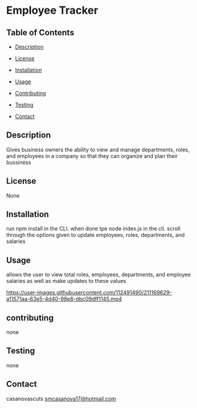 # Employee Tracker

## Table of Contents

* [Description](#description)

* [License](#license)

* [Installation](#installation)

* [Usage](#usage)

* [Contributing](#contributing)

* [Testing](#testing)

* [Contact](#contact)

## Description

Gives business owners the ability to view and manage departments, roles, and employees in a company so that they can organize and plan their bussiness

## License
None

## Installation

run npm install in the CLI. when done tpe node index.js in the cli. scroll through the options given to update employees, roles, departments, and salaries

## Usage

allows the user to view total roles, employees, departments, and employee salaries as well as make updates to these values

https://user-images.githubusercontent.com/112491490/211169629-a11571aa-63e5-4d40-98e8-dbc09dff1145.mp4

## contributing
none

## Testing

none

## Contact

casanovascuts
smcasanova17@hotmail.com
